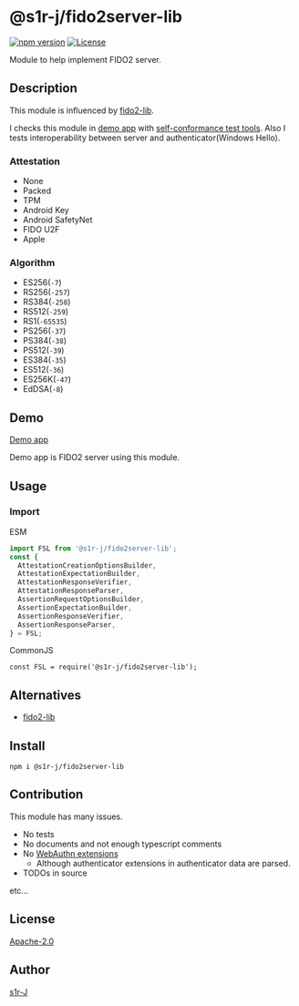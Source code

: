 # @s1r-j/fido2server-lib

[![npm version](https://badge.fury.io/js/@s1r-j%2Ffido2server-lib.svg)](https://badge.fury.io/js/@s1r-j%2Ffido2server-lib) [![License](https://img.shields.io/badge/License-Apache_2.0-blue.svg)](https://opensource.org/licenses/Apache-2.0)

Module to help implement FIDO2 server.

## Description

This module is influenced by [fido2-lib](https://www.npmjs.com/package/fido2-lib).

I checks this module in [demo app](https://github.com/s1r-J/fido2-demoserver) with [self-conformance test tools](https://fidoalliance.org/certification/functional-certification/conformance/).
Also I tests interoperability between server and authenticator(Windows Hello).

### Attestation

- None
- Packed
- TPM
- Android Key
- Android SafetyNet
- FIDO U2F
- Apple

### Algorithm

- ES256(`-7`)
- RS256(`-257`)
- RS384(`-258`)
- RS512(`-259`)
- RS1(`-65535`)
- PS256(`-37`)
- PS384(`-38`)
- PS512(`-39`)
- ES384(`-35`)
- ES512(`-36`)
- ES256K(`-47`)
- EdDSA(`-8`)

## Demo

[Demo app](https://github.com/s1r-J/fido2-demoserver)

Demo app is FIDO2 server using this module.

## Usage

### Import

ESM

```javascript
import FSL from '@s1r-j/fido2server-lib';
const {
  AttestationCreationOptionsBuilder,
  AttestationExpectationBuilder,
  AttestationResponseVerifier,
  AttestationResponseParser,
  AssertionRequestOptionsBuilder,
  AssertionExpectationBuilder,
  AssertionResponseVerifier,
  AssertionResponseParser,
} = FSL;
```

CommonJS

```
const FSL = require('@s1r-j/fido2server-lib');
```

## Alternatives

- [fido2-lib](https://www.npmjs.com/package/fido2-lib)

## Install

```
npm i @s1r-j/fido2server-lib
```

## Contribution

This module has many issues.

- No tests
- No documents and not enough typescript comments
- No [WebAuthn extensions](https://www.w3.org/TR/webauthn-2/#sctn-extensions)
  - Although authenticator extensions in authenticator data are parsed.
- TODOs in source

etc...

## License

[Apache-2.0](http://www.apache.org/licenses/LICENSE-2.0.html)

## Author

[s1r-J](https://github.com/s1r-J)
